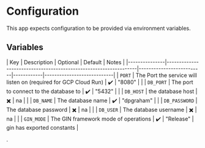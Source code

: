 # Configuration

This app expects configuration to be provided via environment variables.

## Variables

| Key           | Description                                                      | Optional                 | Default    | Notes                      |
    |---------------|------------------------------------------------------------------|--------------------------|------------|----------------------------|
| `PORT`        | The Port the service will listen on (required for GCP Cloud Run) | :heavy_check_mark:       | "8080"     |                            |
| `DB_PORT`     | The port to connect to the database to                           | :heavy_check_mark:       | "5432"     |                            |
| `DB_HOST`     | the database host                                                | :heavy_multiplication_x: | na         |                            |
| `DB_NAME`     | The database name                                                | :heavy_check_mark:       | "dpgraham" |                            |
| `DB_PASSWORD` | The database password                                            | :heavy_multiplication_x: | na         |                            |
| `DB_USER`     | The database username                                            | :heavy_multiplication_x: | na         |                            |
| `GIN_MODE`    | The GIN framework mode of operations                             | :heavy_check_mark:       | "Release"  | gin has exported constants |

.
